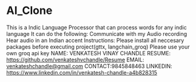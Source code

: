 # AI_Clone
This is a Indic Language Processor that can process words for any indic language It can do the following:
Communicate with my Audio recording
Hear audio in an Indian accent
Instructions:
Please install all neccesary packages before executing project(gttx, langchain_groq)
Please use your own groq api key 
NAME: VENKATESH VINAY CHANDLE 
RESUME: https://github.com/venkateshvchandle/Resume 
EMAIL: venkateshchandle@gmail.com 
CONTACT:9845848463 
LINKEDIN: https://www.linkedin.com/in/venkatesh-chandle-a4b828315
